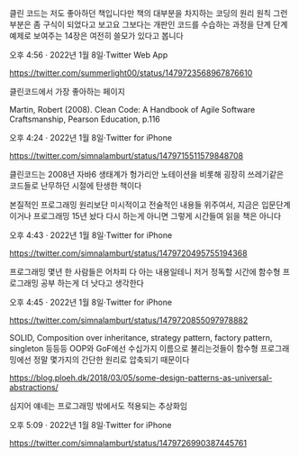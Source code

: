 클린 코드는 저도 좋아하던 책입니다만 책의 대부분을 차지하는 코딩의 원리 원칙 그런 부분은 좀 구식이 되었다고 보고요 그보다는 개판인 코드를 수습하는 과정을 단계 단계 예제로 보여주는 14장은 여전히 쓸모가 있다고 봅니다

오후 4:56 · 2022년 1월 8일·Twitter Web App

https://twitter.com/summerlight00/status/1479723568967876610

클린코드에서 가장 좋아하는 페이지

Martin, Robert (2008). Clean Code: A Handbook of Agile Software Craftsmanship, Pearson Education, p.116

오후 4:24 · 2022년 1월 8일·Twitter for iPhone

https://twitter.com/simnalamburt/status/1479715511579848708

클린코드는 2008년 자바6 생태계가 헝가리안 노테이션을 비롯해 굉장히 쓰레기같은 코드들로 난무하던 시절에 탄생한 책이다

본질적인 프로그래밍 원리보단 미시적이고 전술적인 내용들 위주여서, 지금은 입문단계이거나 프로그래밍 15년 놨다 다시 하는게 아니면 그렇게 시간들여 읽을 책은 아니다

오후 4:43 · 2022년 1월 8일·Twitter for iPhone

https://twitter.com/simnalamburt/status/1479720495755194368

프로그래밍 몇년 한 사람들은 어차피 다 아는 내용일테니 저거 정독할 시간에 함수형 프로그래밍 공부 하는게 더 낫다고 생각한다

오후 4:45 · 2022년 1월 8일·Twitter for iPhone

https://twitter.com/simnalamburt/status/1479720855097978882

SOLID, Composition over inheritance, strategy pattern, factory pattern, singleton 등등등 OOP와 GoF에선 수십가지 이름으로 불리는것들이 함수형 프로그래밍에선 정말 몇가지의 간단한 원리로 압축되기 때문이다

https://blog.ploeh.dk/2018/03/05/some-design-patterns-as-universal-abstractions/

심지어 얘네는 프로그래밍 밖에서도 적용되는 추상화임

오후 5:09 · 2022년 1월 8일·Twitter for iPhone

https://twitter.com/simnalamburt/status/1479726990387445761

